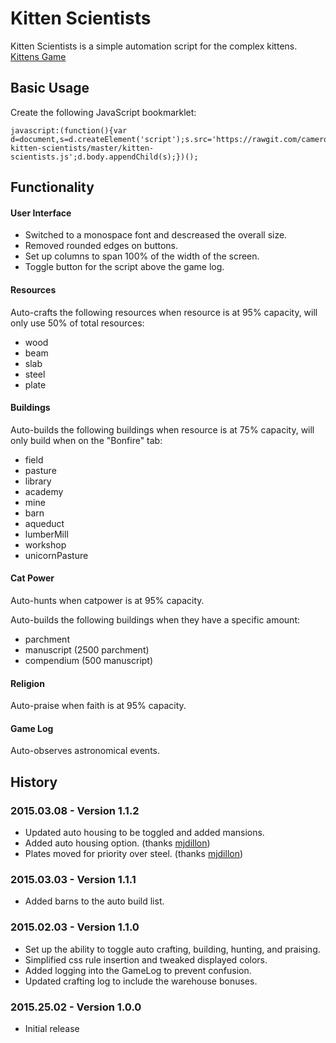 # Kitten Scientists

Kitten Scientists is a simple automation script for the complex kittens. [Kittens Game](http://bloodrizer.ru/games/kittens/)

## Basic Usage

Create the following JavaScript bookmarklet:

```
javascript:(function(){var d=document,s=d.createElement('script');s.src='https://rawgit.com/cameroncondry/cbc-kitten-scientists/master/kitten-scientists.js';d.body.appendChild(s);})();
```

## Functionality

#### User Interface

- Switched to a monospace font and descreased the overall size.
- Removed rounded edges on buttons.
- Set up columns to span 100% of the width of the screen.
- Toggle button for the script above the game log.

#### Resources

Auto-crafts the following resources when resource is at 95% capacity, will only use 50% of total resources:

- wood
- beam
- slab
- steel
- plate

#### Buildings

Auto-builds the following buildings when resource is at 75% capacity, will only build when on the "Bonfire" tab:

- field
- pasture
- library
- academy
- mine
- barn
- aqueduct
- lumberMill
- workshop
- unicornPasture

#### Cat Power

Auto-hunts when catpower is at 95% capacity.

Auto-builds the following buildings when they have a specific amount:

- parchment
- manuscript (2500 parchment)
- compendium (500 manuscript)

#### Religion

Auto-praise when faith is at 95% capacity.

#### Game Log

Auto-observes astronomical events.

## History

### 2015.03.08 - Version 1.1.2

- Updated auto housing to be toggled and added mansions.
- Added auto housing option. (thanks [mjdillon](https://github.com/mjdillon))
- Plates moved for priority over steel. (thanks [mjdillon](https://github.com/mjdillon))

### 2015.03.03 - Version 1.1.1

- Added barns to the auto build list.

### 2015.02.03 - Version 1.1.0

- Set up the ability to toggle auto crafting, building, hunting, and praising.
- Simplified css rule insertion and tweaked displayed colors.
- Added logging into the GameLog to prevent confusion.
- Updated crafting log to include the warehouse bonuses.

### 2015.25.02 - Version 1.0.0

- Initial release
